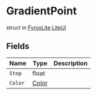 # GradientPoint
struct in [FyroxLite](../README.md).[LiteUi](README.md)
## Fields
| Name | Type | Description |
|---|---|---|
| `Stop` | float |  |
| `Color` | [Color](../LiteUi/Color.md) |  |

